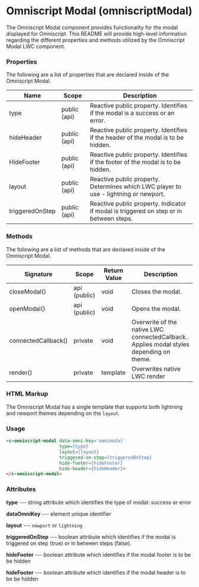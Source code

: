 # Omniscript Modal (omniscriptModal)

The Omniscript Modal component provides functionality for the modal displayed for Omniscript. This README will provide high-level information regarding the different properties and methods utilized by the Omniscript Modal LWC component.

### Properties

The following are a list of properties that are declared inside of the Omniscript Modal.

| Name            | Scope        | Description                                                  |
| --------------- | ------------ | ------------------------------------------------------------ |
| type            | public (api) | Reactive public property. Identifies if the modal is a success or an error. |
| hideHeader      | public (api) | Reactive public property. Identifies if the header of the modal is to be hidden. |
| HideFooter      | public (api) | Reactive public property. Identifies if the footer of the modal is to be hidden. |
| layout          | public (api) | Reactive public property. Determines which LWC player to use - lightning or newport. |
| triggeredOnStep | public (api) | Reactive public property. Indicator if modal is triggered on step or in between steps. |

### Methods

The following are a list of methods that are declared inside of the Omniscript Modal.

| Signature           | Scope        | Return Value | Description                                                  |
| ------------------- | ------------ | ------------ | ------------------------------------------------------------ |
| closeModal()        | api (public) | void         | Closes the modal.                                            |
| openModal()         | api (public) | void         | Opens the modal.                                             |
| connectedCallback() | private      | void         | Overwrite of the native LWC connectedCallback. Applies modal styles depending on theme. |
| render()            | private      | template     | Overwrites native LWC render                                 |

###  HTML Markup

The Omniscript Modal has a single template that supports both lightning and newport themes depending on the `layout`.

### Usage

```html
<c-omniscript-modal data-omni-key='omnimodal'
                    type={type}
                    layout={layout}
                    triggered-on-step={triggeredOnStep}
                    hide-footer={hideFooter}
                    hide-header={hideHeader}>
</c-omniscript-modal>
```

### Attributes

**type** --- string attribute which identifies the type of modal: success or error

**dataOmniKey** --- element unique identifier

**layout** --- `newport` or `lightning`

**triggeredOnStep** --- boolean attribute which identifies if the modal is triggered on step (true) or in between steps (false).

**hideFooter** --- boolean attribute which identifies if the modal footer is to be be hidden

**hideFooter** --- boolean attribute which identifies if the modal header is to be be hidden
